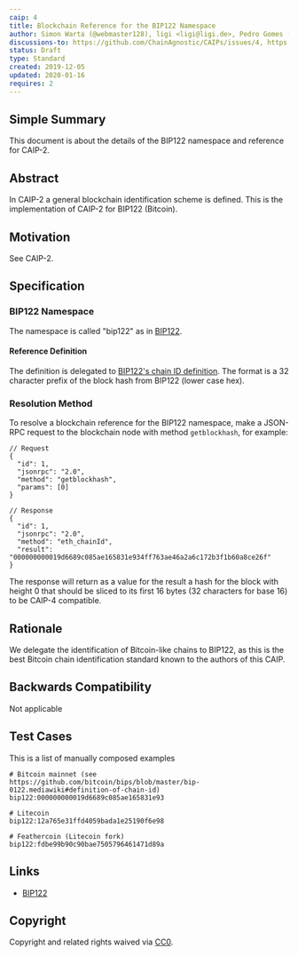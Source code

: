 ```yaml
---
caip: 4
title: Blockchain Reference for the BIP122 Namespace
author: Simon Warta (@webmaster128), ligi <ligi@ligi.de>, Pedro Gomes (@pedrouid)
discussions-to: https://github.com/ChainAgnostic/CAIPs/issues/4, https://github.com/ChainAgnostic/CAIPs/pull/1
status: Draft
type: Standard
created: 2019-12-05
updated: 2020-01-16
requires: 2
---
```


## Simple Summary

This document is about the details of the BIP122 namespace and reference for CAIP-2.

## Abstract

In CAIP-2 a general blockchain identification scheme is defined. This is the
implementation of CAIP-2 for BIP122 (Bitcoin).

## Motivation

See CAIP-2.

## Specification

### BIP122 Namespace

The namespace is called "bip122" as in [BIP122](https://github.com/bitcoin/bips/blob/master/bip-0122.mediawiki).

#### Reference Definition

The definition is delegated to [BIP122's chain ID definition](https://github.com/bitcoin/bips/blob/master/bip-0122.mediawiki#definition-of-chain-id).
The format is a 32 character prefix of the block hash from BIP122 (lower case hex).

### Resolution Method

To resolve a blockchain reference for the BIP122 namespace, make a JSON-RPC request to the blockchain node with method `getblockhash`, for example:

```jsonc
// Request
{
  "id": 1,
  "jsonrpc": "2.0",
  "method": "getblockhash",
  "params": [0]
}

// Response
{
  "id": 1,
  "jsonrpc": "2.0",
  "method": "eth_chainId",
  "result": "000000000019d6689c085ae165831e934ff763ae46a2a6c172b3f1b60a8ce26f"
}
```
The response will return as a value for the result a hash for the block with height 0 that should be sliced to its first 16 bytes (32 characters for base 16) to be CAIP-4 compatible.

## Rationale

We delegate the identification of Bitcoin-like chains to BIP122, as this is the best Bitcoin chain identification standard known to the authors of this CAIP.

## Backwards Compatibility

Not applicable

## Test Cases

This is a list of manually composed examples

```
# Bitcoin mainnet (see https://github.com/bitcoin/bips/blob/master/bip-0122.mediawiki#definition-of-chain-id)
bip122:000000000019d6689c085ae165831e93

# Litecoin
bip122:12a765e31ffd4059bada1e25190f6e98

# Feathercoin (Litecoin fork)
bip122:fdbe99b90c90bae7505796461471d89a
```

## Links

- [BIP122](https://github.com/bitcoin/bips/blob/master/bip-0122.mediawiki)

## Copyright

Copyright and related rights waived via [CC0](https://creativecommons.org/publicdomain/zero/1.0/).
